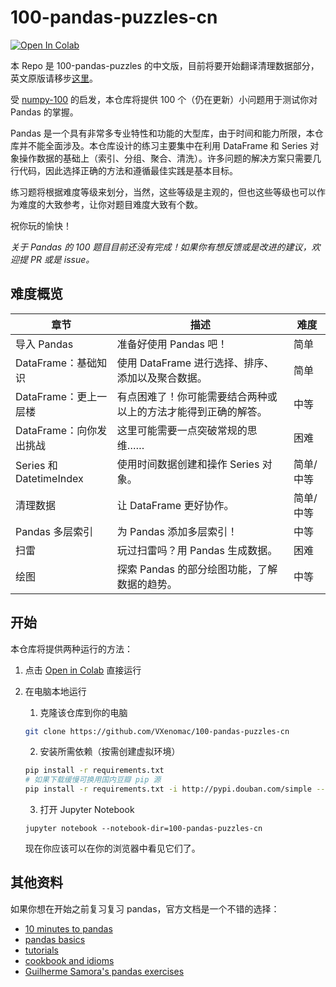 # 100-pandas-puzzles-cn

[![Open In Colab](https://colab.research.google.com/assets/colab-badge.svg)](https://colab.research.google.com/github/VXenomac/100-pandas-puzzles-cn/blob/master/)

本 Repo 是 100-pandas-puzzles 的中文版，目前将要开始翻译清理数据部分，英文原版请移步[这里](https://github.com/ajcr/100-pandas-puzzles)。

受 [numpy-100](https://github.com/rougier/numpy-100) 的启发，本仓库将提供 100 个（仍在更新）小问题用于测试你对 Pandas 的掌握。

Pandas 是一个具有非常多专业特性和功能的大型库，由于时间和能力所限，本仓库并不能全面涉及。本仓库设计的练习主要集中在利用 DataFrame 和 Series 对象操作数据的基础上（索引、分组、聚合、清洗）。许多问题的解决方案只需要几行代码，因此选择正确的方法和遵循最佳实践是基本目标。

练习题将根据难度等级来划分，当然，这些等级是主观的，但也这些等级也可以作为难度的大致参考，让你对题目难度大致有个数。

祝你玩的愉快！

*关于 Pandas 的 100 题目目前还没有完成！如果你有想反馈或是改进的建议，欢迎提 PR 或是 issue。*

## 难度概览

| 章节                    | 描述                                                         | 难度      |
| ----------------------- | ------------------------------------------------------------ | --------- |
| 导入 Pandas             | 准备好使用 Pandas 吧！                                       | 简单      |
| DataFrame：基础知识     | 使用 DataFrame 进行选择、排序、添加以及聚合数据。            | 简单      |
| DataFrame：更上一层楼   | 有点困难了！你可能需要结合两种或以上的方法才能得到正确的解答。 | 中等      |
| DataFrame：向你发出挑战 | 这里可能需要一点突破常规的思维……                             | 困难      |
| Series 和 DatetimeIndex | 使用时间数据创建和操作 Series 对象。                         | 简单/中等 |
| 清理数据                | 让 DataFrame 更好协作。                                      | 简单/中等 |
| Pandas 多层索引         | 为 Pandas 添加多层索引！                                     | 中等      |
| 扫雷                    | 玩过扫雷吗？用 Pandas 生成数据。                             | 困难      |
| 绘图                    | 探索 Pandas 的部分绘图功能，了解数据的趋势。                 | 中等      |

## 开始

本仓库将提供两种运行的方法：

1. 点击 [Open in Colab](https://colab.research.google.com/github/VXenomac/100-pandas-puzzles-cn/blob/master/) 直接运行

2. 在电脑本地运行

   1. 克隆该仓库到你的电脑

   ```bash
   git clone https://github.com/VXenomac/100-pandas-puzzles-cn
   ```

   2. 安装所需依赖（按需创建虚拟环境）

   ```bash
   pip install -r requirements.txt
   # 如果下载缓慢可换用国内豆瓣 pip 源
   pip install -r requirements.txt -i http://pypi.douban.com/simple --trusted-host pypi.douban.com
   ```

   3. 打开 Jupyter Notebook

   ```
   jupyter notebook --notebook-dir=100-pandas-puzzles-cn
   ```

   现在你应该可以在你的浏览器中看见它们了。

## 其他资料

如果你想在开始之前复习复习 pandas，官方文档是一个不错的选择：

- [10 minutes to pandas](http://pandas.pydata.org/pandas-docs/version/0.17.0/10min.html)
- [pandas basics](http://pandas.pydata.org/pandas-docs/version/0.17.0/basics.html)
- [tutorials](http://pandas.pydata.org/pandas-docs/stable/tutorials.html)
- [cookbook and idioms](http://pandas.pydata.org/pandas-docs/version/0.17.0/cookbook.html#cookbook)
- [Guilherme Samora's pandas exercises](https://github.com/guipsamora/pandas_exercises)